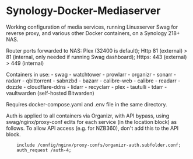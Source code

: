 # Synology-Docker-Mediaserver
Working configuration of media services, running Linuxserver Swag for reverse proxy, and various other Docker containers, on a Synology 218+ NAS.

Router ports forwarded to NAS:
Plex (32400 is default); Http 81 (external) > 81 (internal, only needed if running Swag dashboard); Https: 443 (external) > 449 (internal)

Containers in use:
      - swag
      - watchtower
      - prowlarr
      - organizr
      - sonarr
      - radarr
      - qbittorrent
      - sabnzbd
      - bazarr
      - calibre-web
      - calibre
      - readarr
      - dozzle
      - cloudflare-ddns
      - lidarr
      - recyclarr
      - plex
      - tautulli
      - tdarr
      - vaultwarden (self-hosted Bitwarden)

Requires docker-compose.yaml and .env file in the same directory.

Auth is applied to all containers via Organizr, with API bypass, using swag/nginx/proxy-conf edits for each service (in the location block) as follows. To allow API access (e.g. for NZB360), don't add this to the API block.

        include /config/nginx/proxy-confs/organizr-auth.subfolder.conf;
        auth_request /auth-4;
